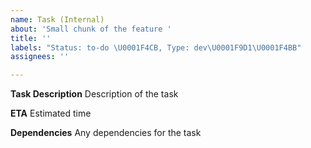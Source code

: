```yaml
---
name: Task (Internal)
about: 'Small chunk of the feature '
title: ''
labels: "Status: to-do \U0001F4CB, Type: dev\U0001F9D1‍\U0001F4BB"
assignees: ''

---
```


**Task Description**
Description of the task 

**ETA**
Estimated time

**Dependencies**
Any dependencies for the task

